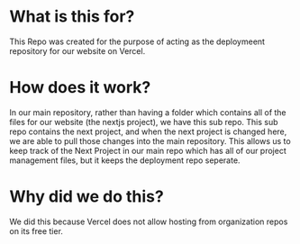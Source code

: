 # What is this for?

This Repo was created for the purpose of acting as the deploymeent repository for our website on Vercel.

# How does it work?
In our main repository, rather than having a folder which contains all of the files for our website (the nextjs project), we have this sub repo. This sub repo contains the next project, and when the next project is changed here, we are able to pull those changes into the main repository. This allows us to keep track of the Next Project in our main repo which has all of our project management files, but it keeps the deployment repo seperate. 

# Why did we do this?
We did this because Vercel does not allow hosting from organization repos on its free tier. 
